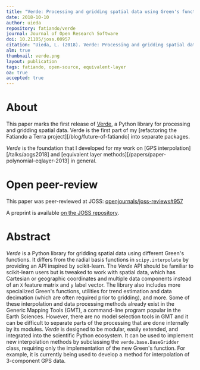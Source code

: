```yaml
---
title: "Verde: Processing and gridding spatial data using Green's functions"
date: 2018-10-10
author: uieda
repository: fatiando/verde
journal: Journal of Open Research Software
doi: 10.21105/joss.00957
citation: "Uieda, L. (2018). Verde: Processing and gridding spatial data using Green's functions. Journal of Open Source Software, 3(29), 957. doi:10.21105/joss.00957"
alm: true
thumbnail: verde.png
layout: publication
tags: fatiando, open-source, equivalent-layer
oa: true
accepted: true
---
```


# About

This paper marks the first release of [Verde](http://www.fatiando.org/verde), a Python
library for processing and gridding spatial data. Verde is the first part of my
[refactoring the Fatiando a Terra project][/blog/future-of-fatiando] into separate
packages.

*Verde* is the foundation that I developed for my work on
[GPS interpolation][/talks/aogs2018] and
[equivalent layer methods][/papers/paper-polynomial-eqlayer-2013] in general.


# Open peer-review

This paper was peer-reviewed at JOSS:
[openjournals/joss-reviews#957](https://github.com/openjournals/joss-reviews/issues/957)

A preprint is available [on the JOSS repository](https://github.com/openjournals/joss-papers/blob/joss.00957/joss.00957/10.21105.joss.00957.pdf).


# Abstract

*Verde* is a Python library for gridding spatial data using different Green's functions.
It differs from the radial basis functions in `scipy.interpolate` by providing an API
inspired by scikit-learn. The *Verde* API should be familiar to scikit-learn users but
is tweaked to work with spatial data, which has Cartesian or geographic coordinates and
multiple data components instead of an `X` feature matrix and `y` label vector. The
library also includes more specialized Green's functions, utilities for trend estimation
and data decimation (which are often required prior to gridding), and more. Some of
these interpolation and data processing methods already exist in the Generic Mapping
Tools (GMT), a command-line program popular in the Earth Sciences. However, there are no
model selection tools in GMT and it can be difficult to separate parts of the processing
that are done internally by its modules. *Verde* is designed to be modular, easily
extended, and integrated into the scientific Python ecosystem. It can be used to
implement new interpolation methods by subclassing the `verde.base.BaseGridder` class,
requiring only the implementation of the new Green's function. For example, it is
currently being used to develop a method for interpolation of 3-component GPS data.
